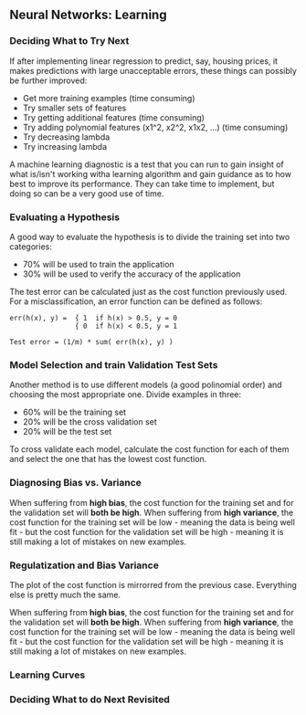 ## Neural Networks: Learning

### Deciding What to Try Next

If after implementing linear regression to predict, say, housing prices, it makes predictions with large unacceptable errors, these things can possibly be further improved:

* Get more training examples (time consuming)
* Try smaller sets of features
* Try getting additional features (time consuming)
* Try adding polynomial features (x1^2, x2^2, x1x2, ...) (time consuming)
* Try decreasing lambda
* Try increasing lambda

A machine learning diagnostic is a test that you can run to gain insight of what is/isn't working witha learning algorithm and gain guidance as to how best to improve its performance. They can take time to implement, but doing so can be a very good use of time.


### Evaluating a Hypothesis

A good way to evaluate the hypothesis is to divide the training set into two categories:

* 70% will be used to train the application
* 30% will be used to verify the accuracy of the application

The test error can be calculated just as the cost function previously used. For a misclassification, an error function can be defined as follows:

	err(h(x), y) =	{ 1  if h(x) > 0.5, y = 0
					{ 0  if h(x) < 0.5, y = 1
	
	Test error = (1/m) * sum( err(h(x), y) )


### Model Selection and train Validation Test Sets

Another method is to use different models (a good polinomial order) and choosing the most appropriate one. Divide examples in three:

* 60% will be the training set
* 20% will be the cross validation set
* 20% will be the test set

To cross validate each model, calculate the cost function for each of them and select the one that has the lowest cost function.


### Diagnosing Bias vs. Variance

When suffering from **high bias**, the cost function for the training set and for the validation set will **both be high**. When suffering from **high variance**, the cost function for the training set will be low - meaning the data is being well fit - but the cost function for the validation set will be high - meaning it is still making a lot of mistakes on new examples.


### Regulatization and Bias Variance

The plot of the cost function is mirrorred from the previous case. Everything else is pretty much the same.

When suffering from **high bias**, the cost function for the training set and for the validation set will **both be high**. When suffering from **high variance**, the cost function for the training set will be low - meaning the data is being well fit - but the cost function for the validation set will be high - meaning it is still making a lot of mistakes on new examples.


### Learning Curves




### Deciding What to do Next Revisited














































